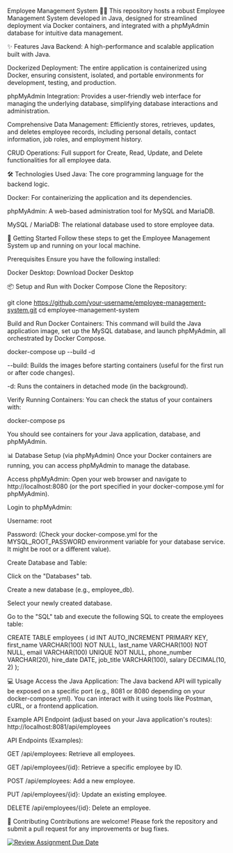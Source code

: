 Employee Management System 👨‍💼
This repository hosts a robust Employee Management System developed in Java, designed for streamlined deployment via Docker containers, and integrated with a phpMyAdmin database for intuitive data management.

✨ Features
Java Backend: A high-performance and scalable application built with Java.

Dockerized Deployment: The entire application is containerized using Docker, ensuring consistent, isolated, and portable environments for development, testing, and production.

phpMyAdmin Integration: Provides a user-friendly web interface for managing the underlying database, simplifying database interactions and administration.

Comprehensive Data Management: Efficiently stores, retrieves, updates, and deletes employee records, including personal details, contact information, job roles, and employment history.

CRUD Operations: Full support for Create, Read, Update, and Delete functionalities for all employee data.

🛠️ Technologies Used
Java: The core programming language for the backend logic.

Docker: For containerizing the application and its dependencies.

phpMyAdmin: A web-based administration tool for MySQL and MariaDB.

MySQL / MariaDB: The relational database used to store employee data.

🚀 Getting Started
Follow these steps to get the Employee Management System up and running on your local machine.

Prerequisites
Ensure you have the following installed:

Docker Desktop: Download Docker Desktop

📦 Setup and Run with Docker Compose
Clone the Repository:

git clone https://github.com/your-username/employee-management-system.git
cd employee-management-system

Build and Run Docker Containers:
This command will build the Java application image, set up the MySQL database, and launch phpMyAdmin, all orchestrated by Docker Compose.

docker-compose up --build -d

--build: Builds the images before starting containers (useful for the first run or after code changes).

-d: Runs the containers in detached mode (in the background).

Verify Running Containers:
You can check the status of your containers with:

docker-compose ps

You should see containers for your Java application, database, and phpMyAdmin.

📊 Database Setup (via phpMyAdmin)
Once your Docker containers are running, you can access phpMyAdmin to manage the database.

Access phpMyAdmin:
Open your web browser and navigate to http://localhost:8080 (or the port specified in your docker-compose.yml for phpMyAdmin).

Login to phpMyAdmin:

Username: root

Password: (Check your docker-compose.yml for the MYSQL_ROOT_PASSWORD environment variable for your database service. It might be root or a different value).

Create Database and Table:

Click on the "Databases" tab.

Create a new database (e.g., employee_db).

Select your newly created database.

Go to the "SQL" tab and execute the following SQL to create the employees table:

CREATE TABLE employees (
    id INT AUTO_INCREMENT PRIMARY KEY,
    first_name VARCHAR(100) NOT NULL,
    last_name VARCHAR(100) NOT NULL,
    email VARCHAR(100) UNIQUE NOT NULL,
    phone_number VARCHAR(20),
    hire_date DATE,
    job_title VARCHAR(100),
    salary DECIMAL(10, 2)
);

💻 Usage
Access the Java Application:
The Java backend API will typically be exposed on a specific port (e.g., 8081 or 8080 depending on your docker-compose.yml). You can interact with it using tools like Postman, cURL, or a frontend application.

Example API Endpoint (adjust based on your Java application's routes):
http://localhost:8081/api/employees

API Endpoints (Examples):

GET /api/employees: Retrieve all employees.

GET /api/employees/{id}: Retrieve a specific employee by ID.

POST /api/employees: Add a new employee.

PUT /api/employees/{id}: Update an existing employee.

DELETE /api/employees/{id}: Delete an employee.

🤝 Contributing
Contributions are welcome! Please fork the repository and submit a pull request for any improvements or bug fixes.

[![Review Assignment Due Date](https://classroom.github.com/assets/deadline-readme-button-22041afd0340ce965d47ae6ef1cefeee28c7c493a6346c4f15d667ab976d596c.svg)](https://classroom.github.com/a/RiwmNCgJ)
